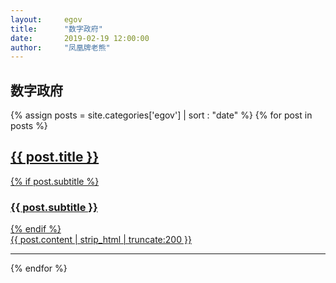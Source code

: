 ```yaml
---  
layout:     egov   
title:      "数字政府"  
date:       2019-02-19 12:00:00  
author:     "凤凰牌老熊"  
--- 
```


## 数字政府


{% assign posts = site.categories['egov'] | sort : "date" %}
{% for post in posts %}
<div class="post-preview">
    <a href="{{ post.url | prepend: site.baseurl }}">
        <h2 class="post-title">
            {{ post.title }}
        </h2>
        {% if post.subtitle %}
        <h3 class="post-subtitle">
            {{ post.subtitle }}
        </h3>
        {% endif %}
        <div class="post-content-preview">
            {{ post.content | strip_html | truncate:200 }}
        </div>
    </a>
</div>
<hr/>
{% endfor %}
